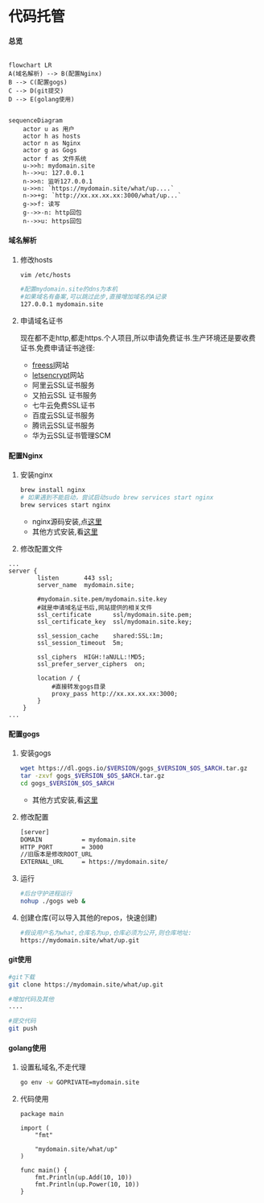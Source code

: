 # 代码托管
<!-- toc --> 

#### 总览

```mermaid

flowchart LR
A(域名解析) --> B(配置Nginx)
B --> C(配置gogs)
C --> D(git提交)
D --> E(golang使用)

```

```mermaid

sequenceDiagram
    actor u as 用户
    actor h as hosts
    actor n as Nginx
    actor g as Gogs
    actor f as 文件系统
    u->>h: mydomain.site
    h-->>u: 127.0.0.1
    n->>n: 监听127.0.0.1
    u->>n: `https://mydomain.site/what/up....`
    n->>+g: `http://xx.xx.xx.xx:3000/what/up...`
    g->>f: 读写
    g-->>-n: http回包
    n-->>u: https回包

```

#### 域名解析

1. 修改hosts

    ```sh
    vim /etc/hosts

    #配置mydomain.site的dns为本机
    #如果域名有备案,可以跳过此步,直接增加域名的A记录
    127.0.0.1 mydomain.site
    ```

2. 申请域名证书

    现在都不走http,都走https.个人项目,所以申请免费证书.生产环境还是要收费证书.免费申请证书途径:

    * [freessl](https://freessl.cn)网站
    * [letsencrypt](https://letsencrypt.org/zh-cn)网站
    * 阿里云SSL证书服务
    * 又拍云SSL 证书服务
    * 七牛云免费SSL证书
    * 百度云SSL证书服务
    * 腾讯云SSL证书服务
    * 华为云SSL证书管理SCM

#### 配置Nginx

1. 安装nginx

    ```sh
    brew install nginx
    # 如果遇到不能启动，尝试启动sudo brew services start nginx
    brew services start nginx
    ```

    * nginx源码安装,点[这里](/nginx/install)
    * 其他方式安装,看[这里](https://nginx.org/en/docs/install.html)

2. 修改配置文件

```nginx
...
server {
        listen       443 ssl;
        server_name  mydomain.site;

        #mydomain.site.pem/mydomain.site.key
        #就是申请域名证书后,网站提供的相关文件
        ssl_certificate      ssl/mydomain.site.pem;
        ssl_certificate_key  ssl/mydomain.site.key;

        ssl_session_cache    shared:SSL:1m;
        ssl_session_timeout  5m;

        ssl_ciphers  HIGH:!aNULL:!MD5;
        ssl_prefer_server_ciphers  on;

        location / {
            #直接转发gogs目录
            proxy_pass http://xx.xx.xx.xx:3000;
        }
    }
...
```

#### 配置gogs

1. 安装gogs

    ```sh
    wget https://dl.gogs.io/$VERSION/gogs_$VERSION_$OS_$ARCH.tar.gz
    tar -zxvf gogs_$VERSION_$OS_$ARCH.tar.gz
    cd gogs_$VERSION_$OS_$ARCH
    
    ```

    * 其他方式安装,看[这里](https://gogs.io/docs/installation/install_from_binary.html)

2. 修改配置

    ```sh
    [server]
    DOMAIN           = mydomain.site
    HTTP_PORT        = 3000
    //旧版本是修改ROOT_URL
    EXTERNAL_URL     = https://mydomain.site/
    ```

3. 运行

    ```sh
    #后台守护进程运行
    nohup ./gogs web &
    ```

4. 创建仓库(可以导入其他的repos，快速创建)

    ```sh
    #假设用户名为what,仓库名为up,仓库必须为公开,则仓库地址:
    https://mydomain.site/what/up.git
    ```

#### git使用

 ```sh
#git下载
git clone https://mydomain.site/what/up.git

#增加代码及其他
....

#提交代码
git push
```

#### golang使用

1. 设置私域名,不走代理

    ```sh
    go env -w GOPRIVATE=mydomain.site
    ```

2. 代码使用

    ```golang
    package main

    import (
        "fmt"

        "mydomain.site/what/up"
    )

    func main() {
        fmt.Println(up.Add(10, 10))
        fmt.Println(up.Power(10, 10))
    }            
    ```
